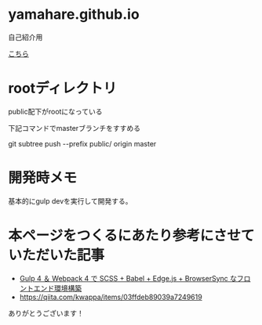# yamahare.github.io
自己紹介用

[こちら](https://yamahare.github.io/)

# rootディレクトリ
public配下がrootになっている

下記コマンドでmasterブランチをすすめる

git subtree push --prefix public/ origin master

# 開発時メモ
基本的にgulp devを実行して開発する。


# 本ページをつくるにあたり参考にさせていただいた記事

- [Gulp 4 ＆ Webpack 4 で SCSS + Babel + Edge.js + BrowserSync なフロントエンド環境構築](https://qiita.com/MasahiroHarada/items/b42685f9dcbec714fb94)
- https://qiita.com/kwappa/items/03ffdeb89039a7249619

ありがとうございます！
